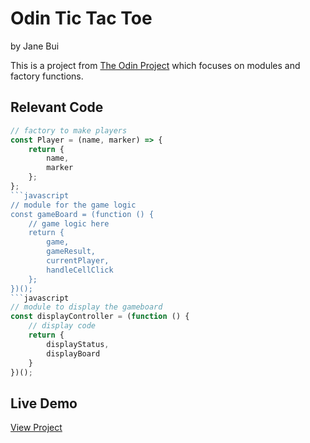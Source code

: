 # Odin Tic Tac Toe
by Jane Bui

This is a project from [The Odin Project](https://www.theodinproject.com/paths/full-stack-javascript/courses/javascript/lessons/tic-tac-toe) which focuses on modules and factory functions.

## Relevant Code

```javascript
// factory to make players
const Player = (name, marker) => {
    return {
        name,
        marker
    };
};
```javascript
// module for the game logic
const gameBoard = (function () {
    // game logic here
    return {
        game,
        gameResult,
        currentPlayer,
        handleCellClick
    };
})();
```javascript
// module to display the gameboard
const displayController = (function () {
    // display code
    return {
        displayStatus,
        displayBoard
    }
})();
```

## Live Demo
[View Project](https://janebui.github.io/odin-tictactoe/)
